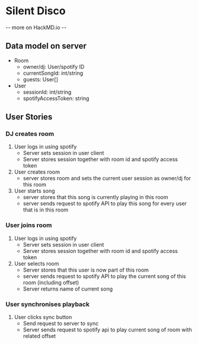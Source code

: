 # Silent Disco
-- more on HackMD.io --

## Data model on server
- Room
    - owner/dj: User/spotify ID
    - currentSongId: int/string
    - guests: User[]
- User
    - sessionId: int/string
    - spotifyAccessToken: string



## User Stories
### DJ creates room
1. User logs in using spotify
    - Server sets session in user client
    - Server stores session together with room id and spotify access token
2. User creates room
    - server stores room and sets the current user session as owner/dj for this room
3. User starts song
    - server stores that this song is currently playing in this room
    - server sends request to spotify API to play this song for every user that is in this room


### User joins room
1. User logs in using spotify
    - Server sets session in user client
    - Server stores session together with room id and spotify access token
2. User selects room
    - Server stores that this user is now part of this room
    - server sends request to spotify API to play the current song of this room (including offset)
    - Server returns name of current song


### User synchronises playback
1. User clicks sync button
    - Send request to server to sync
    - Server sends request to spotify api to play current song of room with related offset